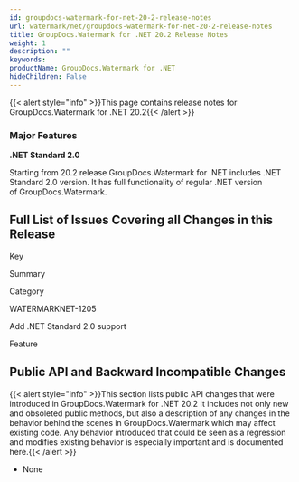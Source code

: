 ```yaml
---
id: groupdocs-watermark-for-net-20-2-release-notes
url: watermark/net/groupdocs-watermark-for-net-20-2-release-notes
title: GroupDocs.Watermark for .NET 20.2 Release Notes
weight: 1
description: ""
keywords: 
productName: GroupDocs.Watermark for .NET
hideChildren: False
---
```

  

{{< alert style="info" >}}This page contains release notes for GroupDocs.Watermark for .NET 20.2{{< /alert >}}

### Major Features

**.NET Standard 2.0**

Starting from 20.2 release GroupDocs.Watermark for .NET includes .NET Standard 2.0 version. It has full functionality of regular .NET version of GroupDocs.Watermark.

## Full List of Issues Covering all Changes in this Release 

Key

Summary

Category

WATERMARKNET-1205

Add .NET Standard 2.0 support

Feature

## Public API and Backward Incompatible Changes

{{< alert style="info" >}}This section lists public API changes that were introduced in GroupDocs.Watermark for .NET 20.2 It includes not only new and obsoleted public methods, but also a description of any changes in the behavior behind the scenes in GroupDocs.Watermark which may affect existing code. Any behavior introduced that could be seen as a regression and modifies existing behavior is especially important and is documented here.{{< /alert >}}

*   None
